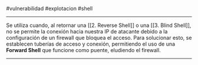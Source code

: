 #vulnerabilidad #explotacion #shell 

__________
Se utiliza cuando, al retornar una [[2. Reverse Shell]] o una [[3. Blind Shell]], no se permite la conexión hacia nuestra IP de atacante debido a la configuración de un firewall que bloquea el acceso. Para solucionar esto, se establecen tuberías de acceso y conexión, permitiendo el uso de una **Forward Shell** que funcione como puente, eludiendo el firewall.

-------  
   